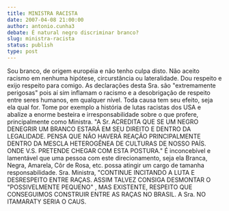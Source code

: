 ```yaml
---
title: MINISTRA RACISTA
date: 2007-04-08 21:00:00
author: antonio.cunha3
debate: É natural negro discriminar branco?
slug: ministra-racista
status: publish 
type: post
---
```


Sou branco, de origem européia e não tenho culpa disto. Não aceito racismo em nenhuma hipótese, circurstância ou lateralidade. Dou respeito e exijo respeito para comigo. As declarações desta Sra. são "extremamente perigosas" pois aí sim inflamam o racismo e a desobrigação de respeito entre seres humanos, em qualquer nível. Toda causa tem seu efeito, seja ela qual for. Tome por exemplo a história de lutas racistas dos USA e abalize a enorme besteira e irresponsabilidade sobre o que profere, principalmente como Ministra. "A Sr. ACREDITA QUE SE UM NEGRO DENEGRIR UM BRANCO ESTARÁ EM SEU DIREITO E DENTRO DA LEGALIDADE. PENSA QUE NÃO HAVERÁ REAÇÃO PRINCIPALMENTE DENTRO DA MESCLA HETEROGÊNEA DE CULTURAS DE NOSSO PAÍS. ONDE V.S. PRETENDE CHEGAR COM ESTA POSTURA." É inconcebível e lamentável que uma pessoa com este direcionamento, seja ela Branca, Negra, Amarela, Côr de Rosa, etc. possa atingir um cargo de tamanha responsabilidade. Sra. Ministra, "CONTINUE INCITANDO A LUTA E DESRESPEITO ENTRE RAÇAS. ASSIM TALVEZ CONSIGA DESMONTAR O "POSSIVELMENTE PEQUENO" , MAS EXISTENTE, RESPEITO QUE CONSEGUIMOS CONSTRUIR ENTRE AS RAÇAS NO BRASIL. A Sra. NO ITAMARATY SERIA O CAUS.
